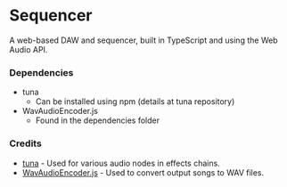 # Sequencer
A web-based DAW and sequencer, built in TypeScript and using the Web Audio API.

### Dependencies
- tuna
    - Can be installed using npm (details at tuna repository)
- WavAudioEncoder.js
    - Found in the dependencies folder

### Credits
- [tuna](https://github.com/Theodeus/tuna) - Used for various audio nodes in effects chains.
- [WavAudioEncoder.js](https://github.com/higuma/wav-audio-encoder-js) - Used to convert output songs to WAV files.

